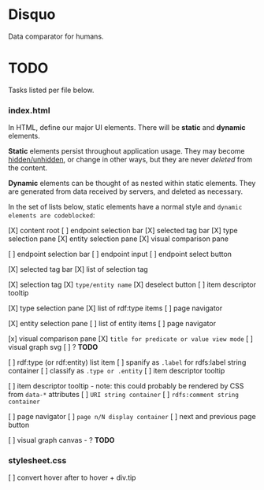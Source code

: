 Disquo
======

Data comparator for humans.

TODO
====

Tasks listed per file below.

### index.html

In HTML, define our major UI elements.  There will be **static** and **dynamic** elements.

**Static** elements persist throughout application usage.  They may become [hidden/unhidden](http://www.w3schools.com/css/css_display_visibility.asp), or change in other ways, but they are never *deleted* from the content.

**Dynamic** elements can be thought of as nested within static elements.  They are generated from data received by servers, and deleted as necessary.

In the set of lists below, static elements have a normal style and `dynamic elements are codeblocked`:

[X] content root
    [ ] endpoint selection bar
    [X] selected tag bar
    [X] type selection pane
    [X] entity selection pane
    [X] visual comparison pane

[ ] endpoint selection bar
    [ ] endpoint input
    [ ] endpoint select button

[X] selected tag bar
    [X] list of selection tag

[X] selection tag
    [X] `type/entity name`
    [X] deselect button 
    [ ] item descriptor tooltip

[X] type selection pane
    [X] list of rdf:type items
    [ ] page navigator

[X] entity selection pane
    [ ] list of entity items
    [ ] page navigator

[x] visual comparison pane
    [X] `title for predicate or value view mode`
    [ ] visual graph svg
    [ ] ? **TODO**

[ ] rdf:type (or rdf:entity) list item
    [ ] spanify as `.label` for rdfs:label string container
    [ ] classify as `.type or .entity`
    [ ] item descriptor tooltip

[ ] item descriptor tooltip
    - note: this could probably be rendered by CSS from `data-*` attributes
    [ ] `URI string container`
    [ ] `rdfs:comment string container`

[ ] page navigator
    [ ] `page n/N display container`
    [ ] next and previous page button

[ ] visual graph canvas
    - ? **TODO**

### stylesheet.css

[ ] convert hover after to hover + div.tip
